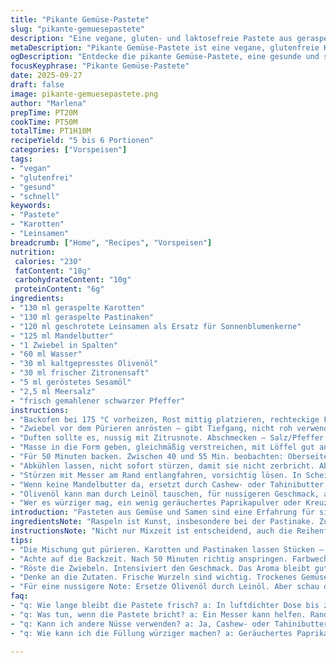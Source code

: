 ```yaml
---
title: "Pikante Gemüse-Pastete"
slug: "pikante-gemuesepastete"
description: "Eine vegane, gluten- und laktosefreie Pastete aus geraspelten Karotten, Pastinaken, Leinsamen und Mandelbutter. Gefüllt mit aromatischem Zwiebel, Zitronensaft und geröstetem Sesamöl, gebacken bis goldbraun. Kühlschranklagerung ermöglicht Aromenentfaltung. Eignet sich für Sandwiches oder als Aufstrich. Ersetzt Sonnenblumenkerne durch geschrotete Leinsamen für nussige Note und bessere Bindung. Anpassbare Gewürze, um Schärfe zu variieren."
metaDescription: "Pikante Gemüse-Pastete ist eine vegane, glutenfreie Köstlichkeit mit Karotten, Pastinaken und nussiger Leinsamenfüllung. Perfekt für jeden Anlass"
ogDescription: "Entdecke die pikante Gemüse-Pastete, eine gesunde und schmackhafte vegane Speise mit aromatischen Zutaten. Ideal für Aufstrich oder Sandwiches"
focusKeyphrase: "Pikante Gemüse-Pastete"
date: 2025-09-27
draft: false
image: pikante-gemuesepastete.png
author: "Marlena"
prepTime: PT20M
cookTime: PT50M
totalTime: PT1H10M
recipeYield: "5 bis 6 Portionen"
categories: ["Vorspeisen"]
tags:
- "vegan"
- "glutenfrei"
- "gesund"
- "schnell"
keywords:
- "Pastete"
- "Karotten"
- "Leinsamen"
breadcrumb: ["Home", "Recipes", "Vorspeisen"]
nutrition: 
 calories: "230"
 fatContent: "18g"
 carbohydrateContent: "10g"
 proteinContent: "6g"
ingredients:
- "130 ml geraspelte Karotten"
- "130 ml geraspelte Pastinaken"
- "120 ml geschrotete Leinsamen als Ersatz für Sonnenblumenkerne"
- "125 ml Mandelbutter"
- "1 Zwiebel in Spalten"
- "60 ml Wasser"
- "30 ml kaltgepresstes Olivenöl"
- "30 ml frischer Zitronensaft"
- "5 ml geröstetes Sesamöl"
- "2,5 ml Meersalz"
- "frisch gemahlener schwarzer Pfeffer"
instructions:
- "Backofen bei 175 °C vorheizen, Rost mittig platzieren, rechteckige Form (20 x 10 cm) gut mit Öl einfetten. Hackt nicht an der falschen Stelle, sonst klebt der Teig fest."
- "Zwiebel vor dem Pürieren anrösten – gibt Tiefgang, nicht roh verwenden. Dann alle Zutaten in den Mixer, nicht nur eine Minute, richtig lange purieren, bis pasteartig und samtig. Leinsamen quellen etwas auf, verbessert Bindung."
- "Duften sollte es, nussig mit Zitrusnote. Abschmecken – Salz/Pfeffer anpassen. Zu wenig Salz? Alles fad, zu viel? Überdeckt die Aromen. Balance finden."
- "Masse in die Form geben, gleichmäßig verstreichen, mit Löffel gut andrücken – Luftbläschen verhindern braune Löcher. Optisch glatt, nicht matschig."
- "Für 50 Minuten backen. Zwischen 40 und 55 Min. beobachten: Oberseite soll leicht bräunen und fest, nicht zu trocken. Sobald es an der Oberfläche trocken glänzt und beginnt, tiefe Farbe anzunehmen, rausnehmen."
- "Abkühlen lassen, nicht sofort stürzen, damit sie nicht zerbricht. Abdecken, mindestens 1 ½ Std kaltstellen; das Festwerden im Kühlschrank ist besser als zu frühes anschneiden."
- "Stürzen mit Messer am Rand entlangfahren, vorsichtig lösen. In Scheiben schneiden. Bleibt in luftdichter Dose bis zu 7 Tage frisch, ideal auch für Meal Prep."
- "Wenn keine Mandelbutter da, ersetzt durch Cashew- oder Tahinibutter, ergibt aber andere Textur. Wassermenge bei Bedarf anpassen, Masse soll buttrig, nicht zu flüssig sein."
- "Olivenöl kann man durch Leinöl tauschen, für nussigeren Geschmack, aber vorsichtig beim Erhitzen: Manche Öle verbrennen leicht."
- "Wer es würziger mag, ein wenig geräuchertes Paprikapulver oder Kreuzkümmel unterrühren, nicht in Originalrezept, aber bewährt bei mir."
introduction: "Pasteten aus Gemüse und Samen sind eine Erfahrung für sich. Jedes Mal aufs Neue teste ich Variationen, von Konsistenz bis Aroma. Nach etlichen Versuchen habe ich Sonnenblumenkerne gegen Leinsamen ersetzt. Warum? Einfach, sie verbinden besser und liefern Omega-3. Das gibt der Masse Biss ohne Körnigkeit. Karotten und Pastinaken geben Süße, die gerade durch den Zitronensaft ausbalanciert wird. Das lange Backen, etwas länger als üblich, sorgt für die perfekte Kruste – knusprig, aber innen feucht. Ein falscher Schritt in der Konsistenz oder Temperatur macht sie entweder zu trocken oder zu matschig. Aromatische Öle und geröstete Zwiebel bringen Tiefe, ersetzt man sie roh, fehlt der Kick. Ein Aufstrich, der sich vegan und allergenfrei zeigt, aber trotzdem satt macht und auf jeder Feier punkten kann."
ingredientsNote: "Raspeln ist Kunst, insbesondere bei der Pastinake. Zu fein wird matschig, zu grob hält nicht zusammen. Verwende möglichst frische Zutaten, vor allem die Wurzelgemüse sollten nicht trocken sein. Mandelbutter kannst du leicht selbst machen, falls nicht zur Hand – braucht nur Mandeln und Mixer, nicht zu lange, sonst wird ölhaltig. Leinsamen solltest du frisch schroten, fertig gekauft schicken oft Öle ranzig. Zwiebel in Viertel schneiden und in der Pfanne mit wenig Öl bräunen, das intensiviert den Geschmack und verhindert die rohe Schärfe. Zitronensaft frisch ist ein Muss, abgepackter verliert Aroma und Säure. Bei Olivenöl auf Qualität achten; kaltgepresst, mild. Salz nimmt man am besten erst nach dem Pürieren, damit sich die Aromen besser verbinden. Für Wasser nutze gefiltertes oder stilles Mineralwasser, Chlor kann Geschmack stören."
instructionsNote: "Nicht nur Mixzeit ist entscheidend, auch die Reihenfolge: Zuerst Zwiebel anrösten, damit der Mixer die weiche Struktur leichter verarbeitet. Masse recht gleichmäßig in Form, nicht zu dick oder dünn verstreichen – sonst wird die Mitte entweder roh oder außen zerfallen. Backzeit ist variabel; die goldbraune Oberfläche, die beim festen Antippen nicht klebt, ist der beste Indikator. Greife zwischendurch nicht zu oft zur Ofenöffnung, sonst Temperaturverlust. Zum Abkühlen unbedingt erst Raumtemperatur gönnen, dann in den Kühlschrank. So setzt die Pastete sich, wird schnittfest. Für Aufbewahrung luftdicht verschließen. Reste eignen sich hervorragend als Basis für Brotaufstrich, mit etwas frischem Zitronensaft oder Kräutern verfeinern. Falls die Masse beim Stürzen bricht, hilft ein Messer am Rand nachhelfen; gibt Erfahrung. Wer am Ende zu feucht erscheint, kann sie mit einem Küchentuch vorsichtig abtupfen und kürzer backen."
tips:
- "Die Mischung gut pürieren. Karotten und Pastinaken lassen Stücken – es sollte samtig sein. Vermeide grobe Stücke. Sie stören den Geschmack."
- "Achte auf die Backzeit. Nach 50 Minuten richtig anspringen. Farbwechsel ist entscheidend. Kruste goldbraun, fest, aber nicht zu trocken."
- "Röste die Zwiebeln. Intensiviert den Geschmack. Das Aroma bleibt gut, gibt Tiefe. Die Zwiebel nicht roh verwenden. Macht den Unterschied."
- "Denke an die Zutaten. Frische Wurzeln sind wichtig. Trockenes Gemüse hat weniger Geschmack. Achte auch auf die Qualität des Olivenöls."
- "Für eine nussigere Note: Ersetze Olivenöl durch Leinöl. Aber schau darauf beim Erhitzen. Einige Öle haben unterschiedliche Reaktionen."
faq:
- "q: Wie lange bleibt die Pastete frisch? a: In luftdichter Dose bis zu 7 Tage. Kühlschrank hilft, sie frisch zu halten. Auch ideal für Meal Prep."
- "q: Was tun, wenn die Pastete bricht? a: Ein Messer kann helfen. Rand vorsichtig lösen. Falls noch feucht, abtupfen und kürzer backen."
- "q: Kann ich andere Nüsse verwenden? a: Ja, Cashew- oder Tahinibutter ist möglich. Textur ändert sich, nutze gleich viel, vielleicht leicht anpassen."
- "q: Wie kann ich die Füllung würziger machen? a: Geräuchertes Paprikapulver oder Kreuzkümmel unterrühren. Gib Geschmack, ist nicht im Originalrezept."

---
```

